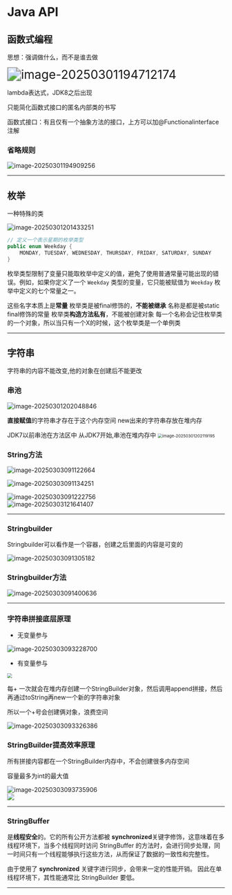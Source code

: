 # Java  API

## 函数式编程

思想：强调做什么，而不是谁去做

<img src="https://cdn.jsdelivr.net/gh/Answerjy/Cloud-image-Hosting/img/202503031223729.png" alt="image-20250301194712174" style="zoom:200%;" />	

lambda表达式，JDK8之后出现

只能简化函数式接口的匿名内部类的书写

函数式接口：有且仅有一个抽象方法的接口，上方可以加@Functionalinterface注解

### 省略规则

![image-20250301194909256](https://cdn.jsdelivr.net/gh/Answerjy/Cloud-image-Hosting/img/202503031224257.png)	

---------

## 枚举

一种特殊的类

![image-20250301201433251](https://cdn.jsdelivr.net/gh/Answerjy/Cloud-image-Hosting/img/202503031224383.png)	

```java
// 定义一个表示星期的枚举类型
public enum Weekday {
    MONDAY, TUESDAY, WEDNESDAY, THURSDAY, FRIDAY, SATURDAY, SUNDAY
}
```

枚举类型限制了变量只能取枚举中定义的值，避免了使用普通常量可能出现的错误。例如，如果你定义了一个 `Weekday` 类型的变量，它只能被赋值为 `Weekday` 枚举中定义的七个常量之一。

这些名字本质上是**常量**
枚举类是被final修饰的，**不能被继承**
名称是都是被static final修饰的常量
枚举类**构造方法私有**，不能被创建对象
每一个名称会记住枚举类的一个对象，所以当只有一个X的时候，这个枚举类是一个单例类

--------

## 字符串

字符串的内容不能改变,他的对象在创建后不能更改

### 串池

![image-20250301202048846](https://cdn.jsdelivr.net/gh/Answerjy/Cloud-image-Hosting/img/202503031224843.png)	

**直接赋值**的字符串才存在于这个内存空间
new出来的字符串存放在堆内存

JDK7以前串池在方法区中
从JDK7开始,串池在堆内存中
<img src="https://cdn.jsdelivr.net/gh/Answerjy/Cloud-image-Hosting/img/202503031224171.png" alt="image-20250301202119195" style="zoom:67%;" />

### String方法

![image-20250303091122664](https://cdn.jsdelivr.net/gh/Answerjy/Cloud-image-Hosting/img/202503031224499.png)					

![image-20250303091134251](https://cdn.jsdelivr.net/gh/Answerjy/Cloud-image-Hosting/img/202503031224011.png)	

![image-20250303091222756](https://cdn.jsdelivr.net/gh/Answerjy/Cloud-image-Hosting/img/202503031224440.png)	
![image-20250303121641407](https://cdn.jsdelivr.net/gh/Answerjy/Cloud-image-Hosting/img/202503031224525.png)

--------

### Stringbuilder

Stringbuilder可以看作是一个容器，创建之后里面的内容是可变的

![image-20250303091305182](https://cdn.jsdelivr.net/gh/Answerjy/Cloud-image-Hosting/img/202503031224618.png)	

### Stringbuilder方法

![image-20250303091400636](https://cdn.jsdelivr.net/gh/Answerjy/Cloud-image-Hosting/img/202503031224381.png)

-------------------

### 字符串拼接底层原理

- 无变量参与

![image-20250303093228700](https://cdn.jsdelivr.net/gh/Answerjy/Cloud-image-Hosting/img/202503031224001.png)	

- 有变量参与

<img src="https://cdn.jsdelivr.net/gh/Answerjy/Cloud-image-Hosting/img/202503031225496.png" style="zoom:67%;" />	

每+ 一次就会在堆内存创建一个StringBuilder对象，然后调用append拼接，然后再通过toString再new一个新的字符串对象

所以一个+号会创建俩对象，浪费空间

![image-20250303093326386](https://cdn.jsdelivr.net/gh/Answerjy/Cloud-image-Hosting/img/202503031225111.png)

### StringBuilder提高效率原理

所有拼接内容都在一个StringBuilder内存中，不会创建很多内存空间

容量最多为int的最大值

![image-20250303093735906](https://cdn.jsdelivr.net/gh/Answerjy/Cloud-image-Hosting/img/202503031225245.png)	
![](https://cdn.jsdelivr.net/gh/Answerjy/Cloud-image-Hosting/img/202503031225161.png)

-----------

### StringBuffer

是**线程安全**的。它的所有公开方法都被 **synchronized**关键字修饰，这意味着在多线程环境下，当多个线程同时访问 StringBuffer 的方法时，会进行同步处理，同一时间只有一个线程能够执行这些方法，从而保证了数据的一致性和完整性。

由于使用了 **synchronized** 关键字进行同步，会带来一定的性能开销。
因此在单线程环境下，其性能通常比 StringBuilder 要低。

-----------



























​	

